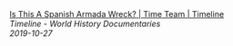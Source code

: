 <!--2024-07-21 00:18:13-->
<div class="yb">
  <a class="nodecor" href="/posts.html?istoriya/is_this_a_spanish_armada_wreck_time_team_timeline">
    <img class="preview" data-videoid="kOez19gX3aU" src="https://i.ytimg.com/vi/kOez19gX3aU/hqdefault.jpg" align="middle" alt="">
  </a>
  <div class="inlbl text">
    <a class="nodecor" href="/posts.html?istoriya/is_this_a_spanish_armada_wreck_time_team_timeline">Is This A Spanish Armada Wreck? | Time Team | Timeline</a><br>
    <i class="smaller2">Timeline - World History Documentaries</i><br>
    <i class="smaller3">2019-10-27</i>
  </div>
</div>
